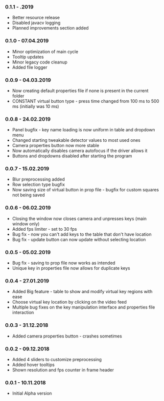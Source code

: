 ### 0.1.1 - .2019
* Better resource release
* Disabled javacv logging
* Planned improvements section added

### 0.1.0 - 07.04.2019
* Minor optimization of main cycle
* Tooltip updates
* Minor legacy code cleanup
* Added file logger

### 0.0.9 - 04.03.2019
* Now creating default properties file if none is present in the current folder
* CONSTANT virtual button type - press time changed from 100 ms to 500 ms (initially was 10 ms)

### 0.0.8 - 24.02.2019
* Panel bugfix - key name loading is now uniform in table and dropdown menu
* Changed starting tweakable detector values to most used ones
* Camera properties button now more stable
* Now automatically disables camera autofocus if the driver allows it
* Buttons and dropdowns disabled after starting the program

### 0.0.7 - 15.02.2019
* Blur preprocessing added
* Row selection type bugfix
* Now saving size of virtual button in prop file - bugfix for custom squares not being saved

### 0.0.6 - 06.02.2019
* Closing the window now closes camera and unpresses keys (main window only)
* Added fps limiter - set to 30 fps
* Bug fix - now you can't add keys to the table that don't have location
* Bug fix - update button can now update without selecting location

### 0.0.5 - 05.02.2019
* Bug fix - saving to prop file now works as intended
* Unique key in properties file now allows for duplicate keys

### 0.0.4 - 27.01.2019
* Added Big feature - table to show and modify virtual key regions with ease
* Choose virtual key location by clicking on the video feed 
* Multiple bug fixes on the key manipulation interface and properties file interaction  

### 0.0.3 - 31.12.2018
* Added camera properties button - crashes sometimes

### 0.0.2 - 09.12.2018
* Added 4 sliders to customize preprocessing
* Added hover tooltips 
* Shown resolution and fps counter in frame header

### 0.0.1 - 10.11.2018
* Initial Alpha version


